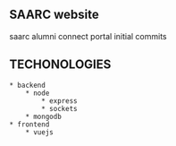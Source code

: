 ## SAARC website

saarc alumni connect portal initial commits

##  TECHONOLOGIES
    * backend
        * node
            * express
            * sockets
        * mongodb
    * frontend
        * vuejs